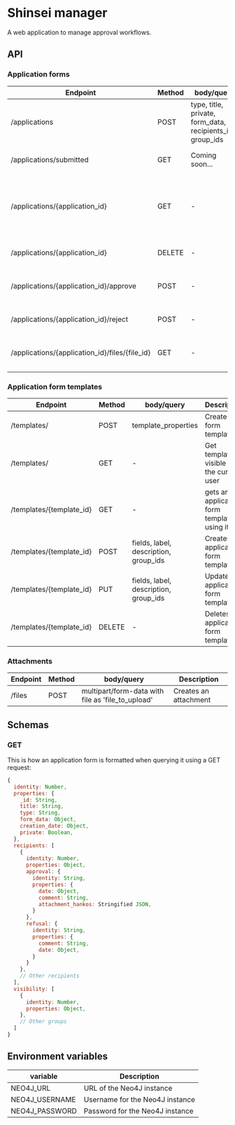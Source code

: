 # Shinsei manager
A web application to manage approval workflows.

## API
### Application forms
| Endpoint | Method | body/query | Description
| --- | --- | --- | --- |
| /applications | POST | type, title, private, form_data, recipients_ids, group_ids | Creates an application form |
| /applications/submitted | GET | Coming soon... | Find application forms |
| /applications/{application_id} | GET | - | gets an application forms using its ID (Please note the v2 in the URL)|
| /applications/{application_id} | DELETE | - | Deletes an application forms |
| /applications/{application_id}/approve | POST | - | Approves an application forms |
| /applications/{application_id}/reject | POST | - | Rejects an application forms |
| /applications/{application_id}/files/{file_id} | GET | - | Gets an attachment of an application |

### Application form templates
| Endpoint | Method | body/query | Description
| --- | --- | --- | --- |
| /templates/ | POST | template_properties | Create a form template |
| /templates/ | GET | - | Get templates visible to the current user |
| /templates/{template_id} | GET | - | gets an application form template using its ID |
| /templates/{template_id} | POST | fields, label, description, group_ids | Creates an application form template |
| /templates/{template_id} | PUT | fields, label, description, group_ids | Updates an application form template |
| /templates/{template_id} | DELETE | - | Deletes an application form template |

### Attachments
| Endpoint | Method | body/query | Description
| --- | --- | --- | --- |
| /files | POST | multipart/form-data with file as 'file_to_upload' | Creates an attachment |

## Schemas
### GET
This is how an application form is formatted when querying it using a GET request:

```javascript
{
  identity: Number,
  properties: {
    _id: String,
    title: String,
    type: String,
    form_data: Object,
    creation_date: Object,
    private: Boolean,
  },
  recipients: [
    {
      identity: Number,
      properties: Object,
      approval: {
        identity: String,
        properties: {
          date: Object,
          comment: String,
          attachment_hankos: Stringified JSON,
        }
      },
      refusal: {
        identity: String,
        properties: {
          comment: String,
          date: Object,
        }
      }
    },
    // Other recipients
  ],
  visibility: [
    {
      identity: Number,
      properties: Object,
    },
    // Other groups
  ]
}

```

## Environment variables

| variable | Description
| --- | --- |
| NEO4J_URL | URL of the Neo4J instance |
| NEO4J_USERNAME | Username for the Neo4J instance |
| NEO4J_PASSWORD | Password for the Neo4J instance |
